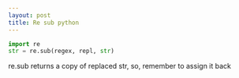 ```yaml
---
layout: post
title: Re sub python
---
```


```python
import re
str = re.sub(regex, repl, str)
```

re.sub returns a copy of replaced str, so, remember to assign it back
